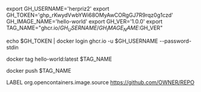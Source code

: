 export GH_USERNAME='herpriz2'
export GH_TOKEN='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'
GH_IMAGE_NAME='hello-world'
export GH_VER='1.0.0'
export TAG_NAME="ghcr.io/$GH_USERNAME/GH_IMAGE_NAME:$GH_VER"

echo $GH_TOKEN | docker login ghcr.io -u $GH_USERNAME --password-stdin

docker tag hello-world:latest $TAG_NAME

docker push $TAG_NAME

LABEL org.opencontainers.image.source https://github.com/OWNER/REPO